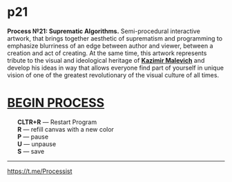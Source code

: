 # p21
**Process №21: Suprematic Algorithms.** Semi-procedural interactive artwork, that brings together aesthetic of suprematism and programming to emphasize blurriness of an edge between author and viewer, between a creation and act of creating. At the same time, this artwork represents tribute to the visual and ideological heritage of <a href="https://en.wikipedia.org/wiki/Kazimir_Malevich" target="_blank"><b>Kazimir Malevich</b></a> and develop his ideas in way that allows everyone find part of yourself in unique vision of one of the greatest revolutionary of the visual culture of all times.

# [BEGIN PROCESS](https://rhizomicmaze.github.io/p21/suprematicalgorithms/)
<ul style="list-style-type:none">
  <li><b>CLTR+R</b> — Restart Program</li>
  <li><b>R</b> — refill canvas with a new color</li>
  <li><b>P</b> — pause</li>
  <li><b>U</b> — unpause</li>
  <li><b>S</b> — save</li>
</ul>  

***


<https://t.me/Processist>
